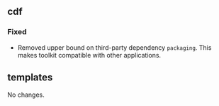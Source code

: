 ## cdf 

### Fixed

- Removed upper bound on third-party dependency `packaging`. This makes
toolkit compatible with other applications.

## templates

No changes.